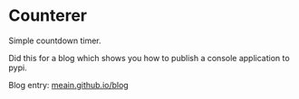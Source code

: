 # Counterer

Simple countdown timer. 

Did this for a blog which shows you how to publish a console application to pypi.

Blog entry: [meain.github.io/blog](https://meain.github.io/blog/2018/publish-console-application-pypi/)
